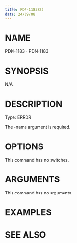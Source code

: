 ```yaml
---
title: PDN-1183(2)
date: 24/09/08
---
```


# NAME

PDN-1183 - PDN-1183

# SYNOPSIS

N/A.

# DESCRIPTION

Type: ERROR

The -name argument is required.

# OPTIONS

This command has no switches.

# ARGUMENTS

This command has no arguments.

# EXAMPLES

# SEE ALSO
